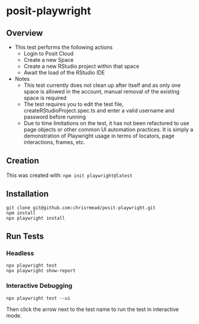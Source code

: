 # posit-playwright

## Overview
* This test performs the following actions
    * Login to Posit Cloud
    * Create a new Space
    * Create a new RStudio project within that space
    * Await the load of the RStudio IDE
* Notes
    * This test currently does not clean up after itself and as only one space is allowed in the account, manual removal of the existing space is required
    * The test requires you to edit the test file, createRStudioProject.spec.ts and enter a valid username and password before running
    * Due to time limitations on the test, it has not been refactored to use page objects or other common UI automation practices.  It is simply a demonstration of Playwright usage in terms of locators, page interactions, frames, etc.

## Creation
This was created with:
```npm init playwright@latest```

## Installation
```
git clone git@github.com:chrisrmead/posit-playwright.git
npm install
npx playwright install 
```

## Run Tests
### Headless

```
npx playwright test
npx playwright show-report
```

### Interactive Debugging
```npx playwright test --ui```

Then click the arrow next to the test name to run the test in interactive mode.